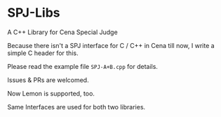 # SPJ-Libs
A C++ Library for Cena Special Judge

Because there isn't a SPJ interface for C / C++ in Cena till now, I write a simple C header for this.

Please read the example file ``SPJ-A+B.cpp`` for details.

Issues & PRs are welcomed.

Now Lemon is supported, too.

Same Interfaces are used for both two libraries.
